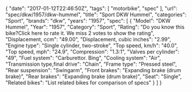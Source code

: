 {
    "date": "2017-01-12T22:46:50Z",
    "tags": [
        "motorbike",
        "spec"
    ],
    "url": "spec\/dkw\/1957\/dkw-hummel",
    "title": "Sport DKW Hummel",
    "categories": "Sport",
    "brands": "dkw",
    "years": "1957",
    "spec": [
        {
            "Model": "DKW Hummel",
            "Year": "1957",
            "Category": "Sport",
            "Rating": "Do you know this bike?Click here to rate it. We miss 2 votes to show the rating",
            "Displacement, ccm": "49.00",
            "Displacement, cubic inches": "2.99",
            "Engine type": "Single cylinder, two-stroke",
            "Top speed, km\/h": "40.0",
            "Top speed, mph": "24.9",
            "Compression": "1.3:1",
            "Valves per cylinder": "49",
            "Fuel system": "Carburettor. Bing",
            "Cooling system": "Air",
            "Transmission type,final drive": "Chain",
            "Frame type": "Pressed steel",
            "Rear suspension": "Swingarm",
            "Front brakes": "Expanding brake (drum brake)",
            "Rear brakes": "Expanding brake (drum brake)",
            "Seat": "Single",
            "Related bikes": "List related bikes for comparison of specs"
        }
    ]
}